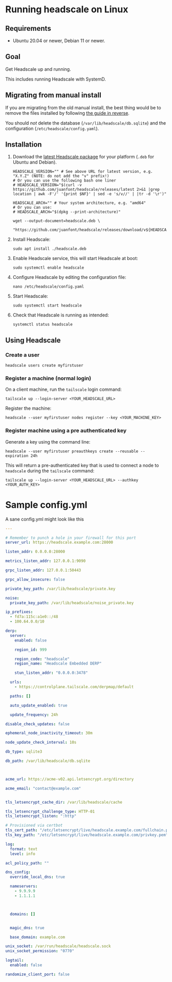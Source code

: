 # Running headscale on Linux

## Requirements

- Ubuntu 20.04 or newer, Debian 11 or newer.

## Goal

Get Headscale up and running.

This includes running Headscale with SystemD.

## Migrating from manual install

If you are migrating from the old manual install, the best thing would be to remove
the files installed by following [the guide in reverse](./running-headscale-linux-manual.md).

You should _not_ delete the database (`/var/lib/headscale/db.sqlite`) and the
configuration (`/etc/headscale/config.yaml`).

## Installation

1. Download the [latest Headscale package](https://github.com/juanfont/headscale/releases/latest) for your platform (`.deb` for Ubuntu and Debian).

    ```shell
    HEADSCALE_VERSION="" # See above URL for latest version, e.g. "X.Y.Z" (NOTE: do not add the "v" prefix!)
    # Or you can use the following bash one liner
    # HEADSCALE_VERSION="$(curl -v https://github.com/juanfont/headscale/releases/latest 2>&1 |grep location | awk -F'/' '{print $NF}' | sed -e 's/v//' | |tr -d '\r')"

    HEADSCALE_ARCH="" # Your system architecture, e.g. "amd64"
    # Or you can use:
    # HEADSCALE_ARCH="$(dpkg --print-architecture)"

    wget --output-document=headscale.deb \
      "https://github.com/juanfont/headscale/releases/download/v${HEADSCALE_VERSION}/headscale_${HEADSCALE_VERSION}_linux_${HEADSCALE_ARCH}.deb"
    ```

1. Install Headscale:

    ```shell
    sudo apt install ./headscale.deb
    ```

1. Enable Headscale service, this will start Headscale at boot:

    ```shell
    sudo systemctl enable headscale
    ```

1. Configure Headscale by editing the configuration file:

    ```shell
    nano /etc/headscale/config.yaml
    ```

1. Start Headscale:

    ```shell
    sudo systemctl start headscale
    ```

1. Check that Headscale is running as intended:

    ```shell
    systemctl status headscale
    ```

## Using Headscale

### Create a user

```shell
headscale users create myfirstuser
```

### Register a machine (normal login)

On a client machine, run the `tailscale` login command:

```shell
tailscale up --login-server <YOUR_HEADSCALE_URL>
```

Register the machine:

```shell
headscale --user myfirstuser nodes register --key <YOUR_MACHINE_KEY>
```

### Register machine using a pre authenticated key

Generate a key using the command line:

```shell
headscale --user myfirstuser preauthkeys create --reusable --expiration 24h
```

This will return a pre-authenticated key that is used to
connect a node to `headscale` during the `tailscale` command:

```shell
tailscale up --login-server <YOUR_HEADSCALE_URL> --authkey <YOUR_AUTH_KEY>
```

# Sample config.yml

A sane config.yml might look like this

```yaml
---

# Remember to punch a hole in your firewall for this port
server_url: https://headscale.example.com:28000

listen_addr: 0.0.0.0:28000

metrics_listen_addr: 127.0.0.1:9090

grpc_listen_addr: 127.0.0.1:50443

grpc_allow_insecure: false

private_key_path: /var/lib/headscale/private.key

noise:
  private_key_path: /var/lib/headscale/noise_private.key

ip_prefixes:
  - fd7a:115c:a1e0::/48
  - 100.64.0.0/10

derp:
  server:
    enabled: false

    region_id: 999

    region_code: "headscale"
    region_name: "Headscale Embedded DERP"

    stun_listen_addr: "0.0.0.0:3478"

  urls:
    - https://controlplane.tailscale.com/derpmap/default

  paths: []

  auto_update_enabled: true

  update_frequency: 24h

disable_check_updates: false

ephemeral_node_inactivity_timeout: 30m

node_update_check_interval: 10s

db_type: sqlite3

db_path: /var/lib/headscale/db.sqlite



acme_url: https://acme-v02.api.letsencrypt.org/directory

acme_email: "contact@example.com"


tls_letsencrypt_cache_dir: /var/lib/headscale/cache

tls_letsencrypt_challenge_type: HTTP-01
tls_letsencrypt_listen: ":http"

# Provisioned via certbot
tls_cert_path: "/etc/letsencrypt/live/headscale.example.com/fullchain.pem"
tls_key_path: "/etc/letsencrypt/live/headscale.example.com/privkey.pem"

log:
  format: text
  level: info

acl_policy_path: ""

dns_config:
  override_local_dns: true

  nameservers:
    - 9.9.9.9
    - 1.1.1.1



  domains: []


  magic_dns: true

  base_domain: example.com

unix_socket: /var/run/headscale/headscale.sock
unix_socket_permission: "0770"

logtail:
  enabled: false

randomize_client_port: false
```
